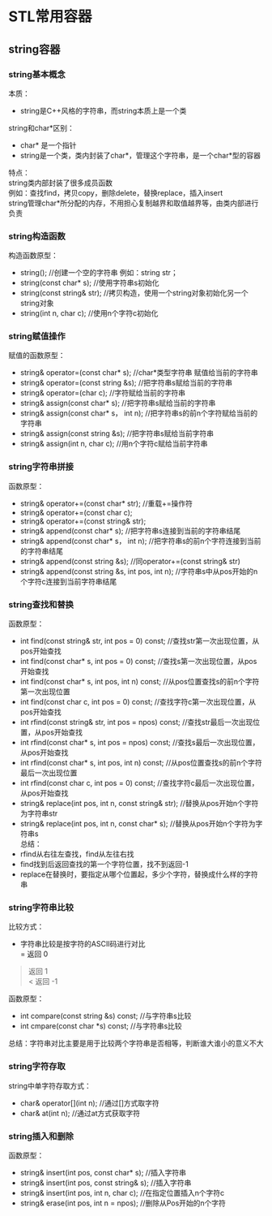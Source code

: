# STL常用容器
## string容器
### string基本概念
本质：  
 * string是C++风格的字符串，而string本质上是一个类  
  
string和char*区别：
 * char* 是一个指针  
 * string是一个类，类内封装了char*，管理这个字符串，是一个char*型的容器  
  
特点：  
string类内部封装了很多成员函数  
例如：查找find，拷贝copy，删除delete，替换replace，插入insert  
string管理char*所分配的内存，不用担心复制越界和取值越界等，由类内部进行负责  
  
### string构造函数
构造函数原型：  
 * string(); //创建一个空的字符串 例如：string str；  
 * string(const char* s); //使用字符串s初始化  
 * string(const string& str); //拷贝构造，使用一个string对象初始化另一个string对象  
 * string(int n, char c); //使用n个字符c初始化  
  
### string赋值操作
赋值的函数原型：  
 * string& operator=(const char* s); //char*类型字符串 赋值给当前的字符串  
 * string& operator=(const string &s); //把字符串s赋给当前的字符串  
 * string& operator=(char c); //字符赋给当前的字符串  
 * string& assign(const char* s); //把字符串s赋给当前的字符串  
 * string& assign(const char* s， int n); //把字符串s的前n个字符赋给当前的字符串  
 * string& assign(const string &s); //把字符串s赋给当前字符串  
 * string& assign(int n, char c); //用n个字符c赋给当前字符串  
  
### string字符串拼接
函数原型：  
 * string& operator+=(const char* str); //重载+=操作符  
 * string& operator+=(const char c);  
 * string& operator+=(const string& str);  
 * string& append(const char* s); //把字符串s连接到当前的字符串结尾  
 * string& append(const char* s， int n); //把字符串s的前n个字符连接到当前的字符串结尾  
 * string& append(const string &s); //同operator+=(const string& str)  
 * string& append(const string &s, int pos, int n); //字符串s中从pos开始的n个字符c连接到当前字符串结尾  
  
### string查找和替换
函数原型：  
 * int find(const string& str, int pos = 0) const; //查找str第一次出现位置，从pos开始查找  
 * int find(const char* s, int pos = 0) const; //查找s第一次出现位置，从pos开始查找  
 * int find(const char* s, int pos, int n) const; //从pos位置查找s的前n个字符第一次出现位置  
 * int find(const char c, int pos = 0) const; //查找字符c第一次出现位置，从pos开始查找  
 * int rfind(const string& str, int pos = npos) const; //查找str最后一次出现位置，从pos开始查找  
 * int rfind(const char* s, int pos = npos) const; //查找s最后一次出现位置，从pos开始查找  
 * int rfind(const char* s, int pos, int n) const; //从pos位置查找s的前n个字符最后一次出现位置  
 * int rfind(const char c, int pos = 0) const; //查找字符c最后一次出现位置，从pos开始查找  
 * string& replace(int pos, int n, const string& str); //替换从pos开始n个字符为字符串str  
 * string& replace(int pos, int n, const char* s); //替换从pos开始n个字符为字符串s  
总结：  
 * rfind从右往左查找，find从左往右找  
 * find找到后返回查找的第一个字符位置，找不到返回-1  
 * replace在替换时，要指定从哪个位置起，多少个字符，替换成什么样的字符串  
  
### string字符串比较
比较方式：  
 * 字符串比较是按字符的ASCII码进行对比  
 = 返回 0  
 > 返回 1  
 < 返回 -1  
  
函数原型：  
 * int compare(const string &s) const; //与字符串s比较  
 * int cmpare(const char *s) const; //与字符串s比较  
  
总结：字符串对比主要是用于比较两个字符串是否相等，判断谁大谁小的意义不大  
  
### string字符存取
string中单字符存取方式：  
 * char& operator[](int n); //通过[]方式取字符  
 * char& at(int n); //通过at方式获取字符  
  
### string插入和删除
函数原型：  
 * string& insert(int pos, const char* s); //插入字符串  
 * string& insert(int pos, const string& s); //插入字符串  
 * string& insert(int pos, int n, char c); //在指定位置插入n个字符c  
 * string& erase(int pos, int n = npos); //删除从Pos开始的n个字符  
  

